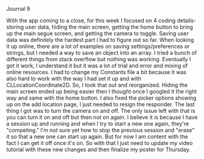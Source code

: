 Journal 9

With the app coming to a close, for this week I focused on 4 coding details- storing user data, hiding the main screen, getting the home button to bring up the main segue screen, and getting the camera to toggle. Saving user data was definitely the hardest part I had to figure out so far. When looking it up online, there are a lot of examples on saving settings/preferences or strings, but I needed a way to save an object into an array. I tried a bunch of different things from stack overflow but nothing was working. Eventually I got it work, I understand it but it was a lot of trial and error and mixing of online resources. I had to change my Constants file a bit because it was also hard to work with the way I had set it up and with CLLocationCoordinate2D. So, I took that out and reorganized. 
Hiding the main screen ended up being easier then I thought once I googled it the right way and same with the home button. I also fixed the picker options showing up on the add location page, I just needed to resign the responder. 
The last thing I got was to turn the camera on and off. The only issue left with that is you can turn it on and off but then not on again. I believe it is because I have a session up and running and when I try to start a new one again, they're "competing." I'm not sure yet how to stop the previous session and "erase" it so that a new one can start up again. But for now I am content with the fact I can get it off once it's on.
So with that I just need to update my video tutorial with these new changes and then finalize my poster for Thursday. 